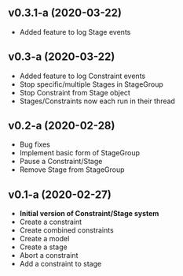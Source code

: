 ## v0.3.1-a (2020-03-22)
- Added feature to log Stage events

## v0.3-a (2020-03-22)
- Added feature to log Constraint events
- Stop specific/multiple Stages in StageGroup
- Stop Constraint from Stage object
- Stages/Constraints now each run in their thread

## v0.2-a (2020-02-28)
- Bug fixes
- Implement basic form of StageGroup
- Pause a Constraint/Stage
- Remove Stage from StageGroup
  
## v0.1-a (2020-02-27)

- **Initial version of Constraint/Stage system**
- Create a constraint
- Create combined constraints
- Create a model
- Create a stage
- Abort a constraint
- Add a constraint to stage
